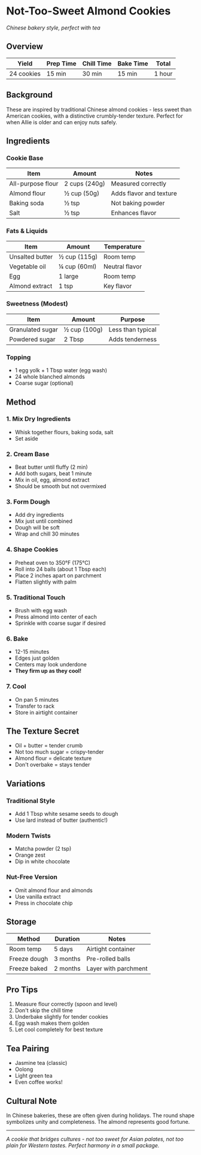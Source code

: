 # Not-Too-Sweet Almond Cookies
*Chinese bakery style, perfect with tea*

## Overview
| Yield | Prep Time | Chill Time | Bake Time | Total |
|---|---|---|---|---|
| 24 cookies | 15 min | 30 min | 15 min | 1 hour |

## Background
These are inspired by traditional Chinese almond cookies - less sweet than American cookies, with a distinctive crumbly-tender texture. Perfect for when Allie is older and can enjoy nuts safely.

## Ingredients

### Cookie Base
| Item | Amount | Notes |
|------|--------|-------|
| All-purpose flour | 2 cups (240g) | Measured correctly |
| Almond flour | ½ cup (50g) | Adds flavor and texture |
| Baking soda | ½ tsp | Not baking powder |
| Salt | ½ tsp | Enhances flavor |

### Fats & Liquids
| Item | Amount | Temperature |
|------|--------|-------------|
| Unsalted butter | ½ cup (115g) | Room temp |
| Vegetable oil | ¼ cup (60ml) | Neutral flavor |
| Egg | 1 large | Room temp |
| Almond extract | 1 tsp | Key flavor |

### Sweetness (Modest)
| Item | Amount | Purpose |
|------|--------|---------|
| Granulated sugar | ½ cup (100g) | Less than typical |
| Powdered sugar | 2 Tbsp | Adds tenderness |

### Topping
- 1 egg yolk + 1 Tbsp water (egg wash)
- 24 whole blanched almonds
- Coarse sugar (optional)

## Method

### 1. Mix Dry Ingredients
- Whisk together flours, baking soda, salt
- Set aside

### 2. Cream Base
- Beat butter until fluffy (2 min)
- Add both sugars, beat 1 minute
- Mix in oil, egg, almond extract
- Should be smooth but not overmixed

### 3. Form Dough
- Add dry ingredients
- Mix just until combined
- Dough will be soft
- Wrap and chill 30 minutes

### 4. Shape Cookies
- Preheat oven to 350°F (175°C)
- Roll into 24 balls (about 1 Tbsp each)
- Place 2 inches apart on parchment
- Flatten slightly with palm

### 5. Traditional Touch
- Brush with egg wash
- Press almond into center of each
- Sprinkle with coarse sugar if desired

### 6. Bake
- 12-15 minutes
- Edges just golden
- Centers may look underdone
- **They firm up as they cool!**

### 7. Cool
- On pan 5 minutes
- Transfer to rack
- Store in airtight container

## The Texture Secret
- Oil + butter = tender crumb
- Not too much sugar = crispy-tender
- Almond flour = delicate texture
- Don't overbake = stays tender

## Variations

### Traditional Style
- Add 1 Tbsp white sesame seeds to dough
- Use lard instead of butter (authentic!)

### Modern Twists
- Matcha powder (2 tsp)
- Orange zest
- Dip in white chocolate

### Nut-Free Version
- Omit almond flour and almonds
- Use vanilla extract
- Press in chocolate chip

## Storage
| Method | Duration | Notes |
|--------|----------|-------|
| Room temp | 5 days | Airtight container |
| Freeze dough | 3 months | Pre-rolled balls |
| Freeze baked | 2 months | Layer with parchment |

## Pro Tips
1. Measure flour correctly (spoon and level)
2. Don't skip the chill time
3. Underbake slightly for tender cookies
4. Egg wash makes them golden
5. Let cool completely for best texture

## Tea Pairing
- Jasmine tea (classic)
- Oolong
- Light green tea
- Even coffee works!

## Cultural Note
In Chinese bakeries, these are often given during holidays. The round shape symbolizes unity and completeness. The almond represents good fortune.

---

*A cookie that bridges cultures - not too sweet for Asian palates, not too plain for Western tastes. Perfect harmony in a small package.*